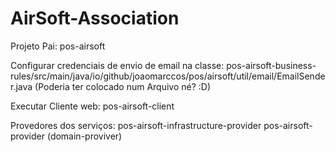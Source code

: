 # AirSoft-Association

Projeto Pai: pos-airsoft

Configurar credenciais de envio de email na classe: 
pos-airsoft-business-rules/src/main/java/io/github/joaomarccos/pos/airsoft/util/email/EmailSender.java
(Poderia ter colocado num Arquivo né? :D)

Executar Cliente web: pos-airsoft-client

Provedores dos serviços: 
	pos-airsoft-infrastructure-provider
	pos-airsoft-provider (domain-proviver)
